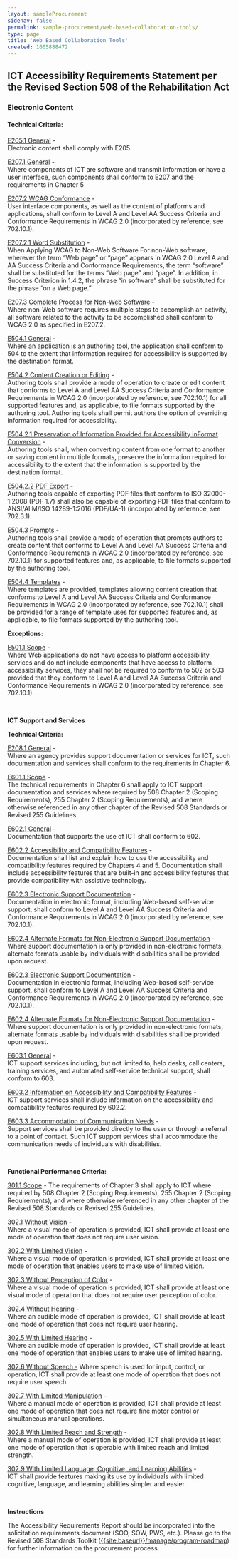 ```yaml
---
layout: sampleProcurement 
sidenav: false 
permalink: sample-procurement/web-based-collaboration-tools/
type: page
title: 'Web Based Collaboration Tools'
created: 1605888472
---
```


## ICT Accessibility Requirements Statement per the Revised Section 508 of the Rehabilitation Act

### Electronic Content

#### Technical Criteria:

[E205.1&nbsp;General][1] -  
Electronic content shall comply with E205.

[E207.1&nbsp;General][2] -  
Where components of ICT are software and transmit information or have a user interface, such components shall conform to E207 and the requirements in Chapter 5

[E207.2&nbsp;WCAG Conformance][2] -  
User interface components, as well as the content of platforms and applications, shall conform to Level A and Level AA Success Criteria and Conformance Requirements in WCAG 2.0 (incorporated by reference, see 702.10.1).

[E207.2.1&nbsp;Word Substitution][2] -  
When Applying WCAG to Non-Web Software For non-Web software, wherever the term “Web page” or “page” appears in WCAG 2.0 Level A and AA Success Criteria and Conformance Requirements, the term “software” shall be substituted for the terms “Web page” and “page”. In addition, in Success Criterion in 1.4.2, the phrase “in software” shall be substituted for the phrase “on a Web page.”

[E207.3&nbsp;Complete Process for Non-Web Software][2] -  
Where non-Web software requires multiple steps to accomplish an activity, all software related to the activity to be accomplished shall conform to WCAG 2.0 as specified in E207.2.

[E504.1&nbsp;General][3] -  
Where an application is an authoring tool, the application shall conform to 504 to the extent that information required for accessibility is supported by the destination format.

[E504.2&nbsp;Content Creation or Editing][3] -  
Authoring tools shall provide a mode of operation to create or edit content that conforms to Level A and Level AA Success Criteria and Conformance Requirements in WCAG 2.0 (incorporated by reference, see 702.10.1) for all supported features and, as applicable, to file formats supported by the authoring tool. Authoring tools shall permit authors the option of overriding information required for accessibility.

[E504.2.1&nbsp;Preservation of Information Provided for Accessibility inFormat Conversion][3] -  
Authoring tools shall, when converting content from one format to another or saving content in multiple formats, preserve the information required for accessibility to the extent that the information is supported by the destination format.

[E504.2.2&nbsp;PDF Export][4] -  
Authoring tools capable of exporting PDF files that conform to ISO 32000-1:2008 (PDF 1.7) shall also be capable of exporting PDF files that conform to ANSI/AIIM/ISO 14289-1:2016 (PDF/UA-1) (incorporated by reference, see 702.3.1).

[E504.3&nbsp;Prompts][4] -  
Authoring tools shall provide a mode of operation that prompts authors to create content that conforms to Level A and Level AA Success Criteria and Conformance Requirements in WCAG 2.0 (incorporated by reference, see 702.10.1) for supported features and, as applicable, to file formats supported by the authoring tool.

[E504.4&nbsp;Templates][4] -  
Where templates are provided, templates allowing content creation that conforms to Level A and Level AA Success Criteria and Conformance Requirements in WCAG 2.0 (incorporated by reference, see 702.10.1) shall be provided for a range of template uses for supported features and, as applicable, to file formats supported by the authoring tool.

**Exceptions:**

[E501.1&nbsp;Scope][5] -  
Where Web applications do not have access to platform accessibility services and do not include components that have access to platform accessibility services, they shall not be required to conform to 502 or 503 provided that they conform to Level A and Level AA Success Criteria and Conformance Requirements in WCAG 2.0 (incorporated by reference, see 702.10.1).

&nbsp;

**ICT Support and Services**

**Technical Criteria:**

[E208.1&nbsp;General][6] -  
Where an agency provides support documentation or services for ICT, such documentation and services shall conform to the requirements in Chapter 6.

[E601.1&nbsp;Scope][6] -  
The technical requirements in Chapter 6 shall apply to ICT support documentation and services where required by 508 Chapter 2 (Scoping Requirements), 255 Chapter 2 (Scoping Requirements), and where otherwise referenced in any other chapter of the Revised 508 Standards or Revised 255 Guidelines.

[E602.1&nbsp;General][7] -  
Documentation that supports the use of ICT shall conform to 602.

[E602.2&nbsp;Accessibility and Compatibility Features][7] -  
Documentation shall list and explain how to use the accessibility and compatibility features required by Chapters 4 and 5. Documentation shall include accessibility features that are built-in and accessibility features that provide compatibility with assistive technology.

[E602.3&nbsp;Electronic Support Documentation][8] -  
Documentation in electronic format, including Web-based self-service support, shall conform to Level A and Level AA Success Criteria and Conformance Requirements in WCAG 2.0 (incorporated by reference, see 702.10.1).

[E602.4&nbsp;Alternate Formats for Non-Electronic Support Documentation][7] -  
Where support documentation is only provided in non-electronic formats, alternate formats usable by individuals with disabilities shall be provided upon request.

[E602.3&nbsp;Electronic Support Documentation][8] -  
Documentation in electronic format, including Web-based self-service support, shall conform to Level A and Level AA Success Criteria and Conformance Requirements in WCAG 2.0 (incorporated by reference, see 702.10.1).

[E602.4&nbsp;Alternate Formats for Non-Electronic Support Documentation][7] -  
Where support documentation is only provided in non-electronic formats, alternate formats usable by individuals with disabilities shall be provided upon request.

[E603.1&nbsp;General][9] -  
ICT support services including, but not limited to, help desks, call centers, training services, and automated self-service technical support, shall conform to 603.

[E603.2&nbsp;Information on Accessibility and Compatibility Features][9] -  
ICT support services shall include information on the accessibility and compatibility features required by 602.2.

[E603.3&nbsp;Accommodation of Communication Needs][9] -  
Support services shall be provided directly to the user or through a referral to a point of contact. Such ICT support services shall accommodate the communication needs of individuals with disabilities.

&nbsp;

**Functional Performance Criteria:**

[301.1&nbsp;Scope][10] - The requirements of Chapter 3 shall apply to ICT where required by 508 Chapter 2 (Scoping Requirements), 255 Chapter 2 (Scoping Requirements), and where otherwise referenced in any other chapter of the Revised 508 Standards or Revised 255 Guidelines.

[302.1&nbsp;Without Vision][11] -  
Where a visual mode of operation is provided, ICT shall provide at least one mode of operation that does not require user vision.

[302.2&nbsp;With Limited Vision][11] -  
Where a visual mode of operation is provided, ICT shall provide at least one mode of operation that enables users to make use of limited vision.

[302.3&nbsp;Without Perception of Color][11] -  
Where a visual mode of operation is provided, ICT shall provide at least one visual mode of operation that does not require user perception of color.

[302.4&nbsp;Without Hearing][11] -  
Where an audible mode of operation is provided, ICT shall provide at least one mode of operation that does not require user hearing.

[302.5&nbsp;With Limited Hearing][11] -  
Where an audible mode of operation is provided, ICT shall provide at least one mode of operation that enables users to make use of limited hearing.

[302.6&nbsp;Without Speech -][11] Where speech is used for input, control, or operation, ICT shall provide at least one mode of operation that does not require user speech.

[302.7&nbsp;With Limited Manipulation][11] -  
Where a manual mode of operation is provided, ICT shall provide at least one mode of operation that does not require fine motor control or simultaneous manual operations.

[302.8&nbsp;With Limited Reach and Strength][11] -  
Where a manual mode of operation is provided, ICT shall provide at least one mode of operation that is operable with limited reach and limited strength.

[302.9&nbsp;With Limited Language, Cognitive, and Learning Abilities][11] -  
ICT shall provide features making its use by individuals with limited cognitive, language, and learning abilities simpler and easier.

&nbsp;

**Instructions**

The Accessibility Requirements Report should be incorporated into the solicitation requirements document (SOO, SOW, PWS, etc.). Please go to the Revised 508 Standards Toolkit ([{{site.baseurl}}/manage/program-roadmap][12]) for further information on the procurement process.

 [1]: {{site.baseurl}}/ict-accessibility#e205_1_general
 [2]: {{site.baseurl}}/ict-accessibility#e207_1__e207_2__e207_2_1__e207_3
 [3]: {{site.baseurl}}/ict-accessibility#e504_1__e504_2__e504_2_1
 [4]: {{site.baseurl}}/ict-accessibility#e504_2_2__e504_3__e504_4
 [5]: {{site.baseurl}}/ict-accessibility#e501_1_scope_exception
 [6]: {{site.baseurl}}/ict-accessibility#e208_1_general
 [7]: {{site.baseurl}}/ict-accessibility#e602_1_general
 [8]: {{site.baseurl}}/ict-accessibility#e602_3__e602_4
 [9]: {{site.baseurl}}/ict-accessibility#e603_1__e603_2__e603_3
 [10]: {{site.baseurl}}/ict-accessibility#e301_1
 [11]: {{site.baseurl}}/ict-accessibility#e302_1
 [12]: {{site.baseurl}}/manage/program-roadmap